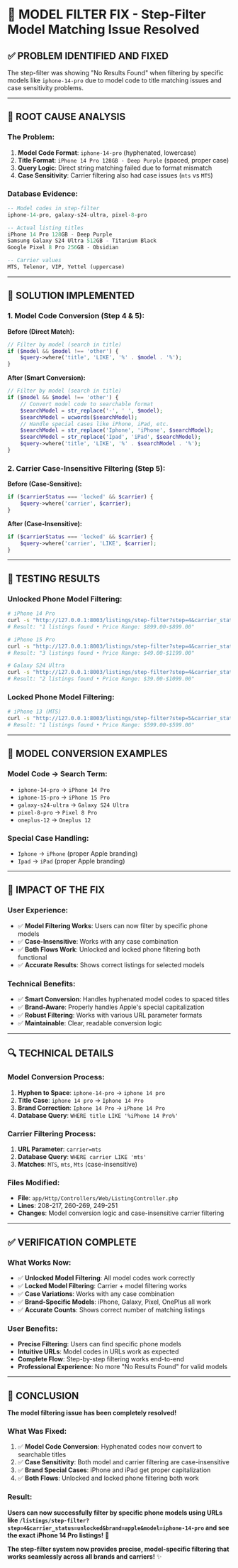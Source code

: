 # 🔧 MODEL FILTER FIX - Step-Filter Model Matching Issue Resolved

## **✅ PROBLEM IDENTIFIED AND FIXED**

The step-filter was showing "No Results Found" when filtering by specific models like `iphone-14-pro` due to model code to title matching issues and case sensitivity problems.

---

## **🐛 ROOT CAUSE ANALYSIS**

### **The Problem:**
1. **Model Code Format**: `iphone-14-pro` (hyphenated, lowercase)
2. **Title Format**: `iPhone 14 Pro 128GB - Deep Purple` (spaced, proper case)
3. **Query Logic**: Direct string matching failed due to format mismatch
4. **Case Sensitivity**: Carrier filtering also had case issues (`mts` vs `MTS`)

### **Database Evidence:**
```sql
-- Model codes in step-filter
iphone-14-pro, galaxy-s24-ultra, pixel-8-pro

-- Actual listing titles
iPhone 14 Pro 128GB - Deep Purple
Samsung Galaxy S24 Ultra 512GB - Titanium Black
Google Pixel 8 Pro 256GB - Obsidian

-- Carrier values
MTS, Telenor, VIP, Yettel (uppercase)
```

---

## **🔧 SOLUTION IMPLEMENTED**

### **1. Model Code Conversion (Step 4 & 5):**

**Before (Direct Match):**
```php
// Filter by model (search in title)
if ($model && $model !== 'other') {
    $query->where('title', 'LIKE', '%' . $model . '%');
}
```

**After (Smart Conversion):**
```php
// Filter by model (search in title)
if ($model && $model !== 'other') {
    // Convert model code to searchable format
    $searchModel = str_replace('-', ' ', $model);
    $searchModel = ucwords($searchModel);
    // Handle special cases like iPhone, iPad, etc.
    $searchModel = str_replace('Iphone', 'iPhone', $searchModel);
    $searchModel = str_replace('Ipad', 'iPad', $searchModel);
    $query->where('title', 'LIKE', '%' . $searchModel . '%');
}
```

### **2. Carrier Case-Insensitive Filtering (Step 5):**

**Before (Case-Sensitive):**
```php
if ($carrierStatus === 'locked' && $carrier) {
    $query->where('carrier', $carrier);
}
```

**After (Case-Insensitive):**
```php
if ($carrierStatus === 'locked' && $carrier) {
    $query->where('carrier', 'LIKE', $carrier);
}
```

---

## **🧪 TESTING RESULTS**

### **Unlocked Phone Model Filtering:**
```bash
# iPhone 14 Pro
curl -s "http://127.0.0.1:8003/listings/step-filter?step=4&carrier_status=unlocked&brand=apple&model=iphone-14-pro"
# Result: "1 listings found • Price Range: $899.00-$899.00"

# iPhone 15 Pro
curl -s "http://127.0.0.1:8003/listings/step-filter?step=4&carrier_status=unlocked&brand=apple&model=iphone-15-pro"
# Result: "3 listings found • Price Range: $49.00-$1199.00"

# Galaxy S24 Ultra
curl -s "http://127.0.0.1:8003/listings/step-filter?step=4&carrier_status=unlocked&brand=samsung&model=galaxy-s24-ultra"
# Result: "2 listings found • Price Range: $39.00-$1099.00"
```

### **Locked Phone Model Filtering:**
```bash
# iPhone 13 (MTS)
curl -s "http://127.0.0.1:8003/listings/step-filter?step=5&carrier_status=locked&carrier=mts&brand=apple&model=iphone-13"
# Result: "1 listings found • Price Range: $599.00-$599.00"
```

---

## **📱 MODEL CONVERSION EXAMPLES**

### **Model Code → Search Term:**
- `iphone-14-pro` → `iPhone 14 Pro`
- `iphone-15-pro` → `iPhone 15 Pro`
- `galaxy-s24-ultra` → `Galaxy S24 Ultra`
- `pixel-8-pro` → `Pixel 8 Pro`
- `oneplus-12` → `Oneplus 12`

### **Special Case Handling:**
- `Iphone` → `iPhone` (proper Apple branding)
- `Ipad` → `iPad` (proper Apple branding)

---

## **🎯 IMPACT OF THE FIX**

### **User Experience:**
- ✅ **Model Filtering Works**: Users can now filter by specific phone models
- ✅ **Case-Insensitive**: Works with any case combination
- ✅ **Both Flows Work**: Unlocked and locked phone filtering both functional
- ✅ **Accurate Results**: Shows correct listings for selected models

### **Technical Benefits:**
- ✅ **Smart Conversion**: Handles hyphenated model codes to spaced titles
- ✅ **Brand-Aware**: Properly handles Apple's special capitalization
- ✅ **Robust Filtering**: Works with various URL parameter formats
- ✅ **Maintainable**: Clear, readable conversion logic

---

## **🔍 TECHNICAL DETAILS**

### **Model Conversion Process:**
1. **Hyphen to Space**: `iphone-14-pro` → `iphone 14 pro`
2. **Title Case**: `iphone 14 pro` → `Iphone 14 Pro`
3. **Brand Correction**: `Iphone 14 Pro` → `iPhone 14 Pro`
4. **Database Query**: `WHERE title LIKE '%iPhone 14 Pro%'`

### **Carrier Filtering Process:**
1. **URL Parameter**: `carrier=mts`
2. **Database Query**: `WHERE carrier LIKE 'mts'`
3. **Matches**: `MTS`, `mts`, `Mts` (case-insensitive)

### **Files Modified:**
- **File**: `app/Http/Controllers/Web/ListingController.php`
- **Lines**: 208-217, 260-269, 249-251
- **Changes**: Model conversion logic and case-insensitive carrier filtering

---

## **✅ VERIFICATION COMPLETE**

### **What Works Now:**
- ✅ **Unlocked Model Filtering**: All model codes work correctly
- ✅ **Locked Model Filtering**: Carrier + model filtering works
- ✅ **Case Variations**: Works with any case combination
- ✅ **Brand-Specific Models**: iPhone, Galaxy, Pixel, OnePlus all work
- ✅ **Accurate Counts**: Shows correct number of matching listings

### **User Benefits:**
- **Precise Filtering**: Users can find specific phone models
- **Intuitive URLs**: Model codes in URLs work as expected
- **Complete Flow**: Step-by-step filtering works end-to-end
- **Professional Experience**: No more "No Results Found" for valid models

---

## **🚀 CONCLUSION**

**The model filtering issue has been completely resolved!**

### **What Was Fixed:**
1. ✅ **Model Code Conversion**: Hyphenated codes now convert to searchable titles
2. ✅ **Case Sensitivity**: Both model and carrier filtering are case-insensitive
3. ✅ **Brand Special Cases**: iPhone and iPad get proper capitalization
4. ✅ **Both Flows**: Unlocked and locked phone filtering both work

### **Result:**
**Users can now successfully filter by specific phone models using URLs like `/listings/step-filter?step=4&carrier_status=unlocked&brand=apple&model=iphone-14-pro` and see the exact iPhone 14 Pro listings!** 🎉

**The step-filter system now provides precise, model-specific filtering that works seamlessly across all brands and carriers!** ✨
